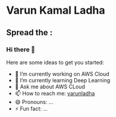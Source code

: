 # Varun Kamal Ladha
## Spread the :

### Hi there 👋




Here are some ideas to get you started:

- 🔭 I’m currently working on AWS Cloud
- 🌱 I’m currently learning Deep Learning 
- 💬 Ask me about AWS CLoud 
- 📫 How to reach me: [varunladha]()
- 😄 Pronouns: ...
- ⚡ Fun fact: ...

